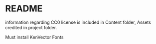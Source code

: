 # README
information regarding CC0 license is included in Content folder, Assets credited in project folder.

Must install KenVector Fonts
